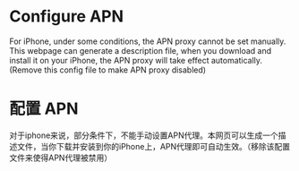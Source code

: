 # Configure APN

For iPhone, under some conditions, the APN proxy cannot be set manually. This webpage can generate a description file, when you download and install it on your iPhone, the APN proxy will take effect automatically. (Remove this config file to make APN proxy disabled)

# 配置 APN

对于iphone来说，部分条件下，不能手动设置APN代理。本网页可以生成一个描述文件，当你下载并安装到你的iPhone上，APN代理即可自动生效。（移除该配置文件来使得APN代理被禁用）
